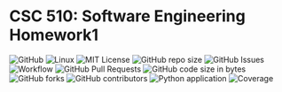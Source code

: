 # CSC 510: Software Engineering Homework1
![GitHub](https://img.shields.io/badge/Language-Python-blue.svg)
![Linux](https://img.shields.io/badge/Linux-FCC624?style=flat&logo=linux&logoColor=black) ![MIT License](https://img.shields.io/badge/License-MIT-red.svg)  ![GitHub repo size](https://img.shields.io/github/repo-size/CSC510-SE-HW1/hw1) ![GitHub Issues](https://img.shields.io/github/issues/CSC510-SE-HW1/hw1) ![Workflow](https://github.com/CSC510-SE-HW1/hw1/actions/workflows/main.yml/badge.svg) ![GitHub Pull Requests](https://img.shields.io/github/issues-pr/CSC510-SE-HW1/hw1) ![GitHub code size in bytes](https://img.shields.io/github/languages/code-size/CSC510-SE-HW1/hw1) ![GitHub forks](https://img.shields.io/github/forks/CSC510-SE-HW1/hw1) ![GitHub contributors](https://img.shields.io/github/contributors/CSC510-SE-HW1/hw1)
![Python application](https://github.com/CSC510-SE-HW1/hw1/actions/workflows/python-app.yml/badge.svg)
![Coverage](./coverage.svg)

